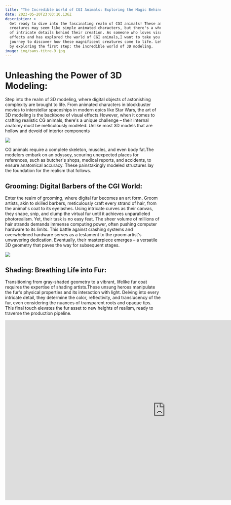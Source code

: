 ```yaml
---
title: "The Incredible World of CGI Animals: Exploring the Magic Behind the Scenes"
date: 2023-05-20T23:03:10.136Z
description: >
  Get ready to dive into the fascinating realm of CGI animals! These amazing
  creatures may seem like simple animated characters, but there's a whole world
  of intricate details behind their creation. As someone who loves visual
  effects and has explored the world of CGI animals,I want to take you on a
  journey to discover how these magnificent creatures come to life. Let's start
  by exploring the first step: the incredible world of 3D modeling.
image: img/sans-titre-9.jpg
---
```

# Unleashing the Power of 3D Modeling:

Step into the realm of 3D modeling, where digital objects of astonishing complexity are brought to life. From animated characters in blockbuster movies to interstellar spaceships in modern epics like Star Wars, the art of 3D modeling is the backbone of visual effects.However, when it comes to crafting realistic CG animals, there's a unique challenge – their internal anatomy must be meticulously modeled. Unlike most 3D models that are hollow and devoid of interior components

![](img/film-review-the-jungle-book-1.jpg)

CG animals require a complete skeleton, muscles, and even body fat.The modelers embark on an odyssey, scouring unexpected places for references, such as butcher's shops, medical reports, and accidents, to ensure anatomical accuracy. These painstakingly modeled structures lay the foundation for the realism that follows.

## Grooming: Digital Barbers of the CGI World:

Enter the realm of grooming, where digital fur becomes an art form. Groom artists, akin to skilled barbers, meticulously craft every 
strand of hair, from the animal's coat to its eyelashes. Using intricate curves as their canvas, they shape, snip, and clump the virtual fur until it achieves unparalleled photorealism. Yet, their task is no easy feat. The sheer volume of millions of hair strands demands immense computing power, often pushing computer hardware to its limits. This battle against crashing systems and overwhelmed hardware serves as a testament to the groom artist's unwavering dedication. Eventually, their masterpiece emerges – a versatile 3D geometry that paves the way for subsequent stages.

![](img/ssss.png)

## Shading: Breathing Life into Fur:

Transitioning from gray-shaded geometry to a vibrant, lifelike fur coat requires the expertise of shading artists.These unsung heroes manipulate the fur's physical properties and its interaction with light. Delving into every intricate detail, they determine the color, reflectivity, and translucency of the fur, even considering the nuances of transparent roots and opaque tips. This final touch elevates the fur asset to new heights of realism, ready to traverse the production pipeline.

<iframe width="1038" height="584" src="https://www.youtube.com/embed/ke4Isk-po2Y" title="How Talking Animals Are Created For Movies | Movies Insider" frameborder="0" allow="accelerometer; autoplay; clipboard-write; encrypted-media; gyroscope; picture-in-picture; web-share" allowfullscreen></iframe>